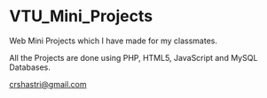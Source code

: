 # VTU_Mini_Projects
Web Mini Projects which I have made for my classmates.

All the Projects are done using PHP, HTML5, JavaScript and MySQL Databases.

crshastri@gmail.com
